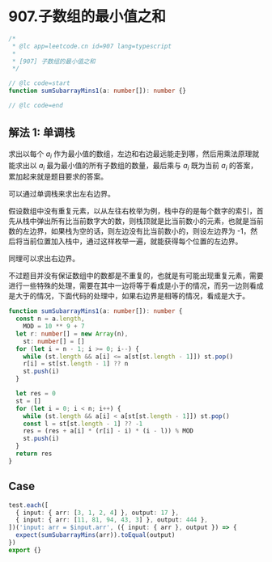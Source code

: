 # 907.子数组的最小值之和

```ts
/*
 * @lc app=leetcode.cn id=907 lang=typescript
 *
 * [907] 子数组的最小值之和
 */

// @lc code=start
function sumSubarrayMins1(a: number[]): number {}

// @lc code=end
```

## 解法 1: 单调栈

求出以每个 $a_i$ 作为最小值的数组，左边和右边最远能走到哪，然后用乘法原理就能求出以 $a_i$ 最为最小值的所有子数组的数量，最后乘与 $a_i$ 既为当前 $a_i$ 的答案，累加起来就是题目要求的答案。

可以通过单调栈来求出左右边界。

假设数组中没有重复元素，以从左往右枚举为例，栈中存的是每个数字的索引，首先从栈中弹出所有比当前数字大的数，则栈顶就是比当前数小的元素，也就是当前数的左边界，如果栈为空的话，则左边没有比当前数小的，则设左边界为 -1，然后将当前位置加入栈中，通过这样枚举一遍，就能获得每个位置的左边界。

同理可以求出右边界。

不过题目并没有保证数组中的数都是不重复的，也就是有可能出现重复元素，需要进行一些特殊的处理，需要在其中一边将等于看成是小于的情况，而另一边则看成是大于的情况，下面代码的处理中，如果右边界是相等的情况，看成是大于。

```ts
function sumSubarrayMins1(a: number[]): number {
  const n = a.length,
    MOD = 10 ** 9 + 7
  let r: number[] = new Array(n),
    st: number[] = []
  for (let i = n - 1; i >= 0; i--) {
    while (st.length && a[i] <= a[st[st.length - 1]]) st.pop()
    r[i] = st[st.length - 1] ?? n
    st.push(i)
  }

  let res = 0
  st = []
  for (let i = 0; i < n; i++) {
    while (st.length && a[i] < a[st[st.length - 1]]) st.pop()
    const l = st[st.length - 1] ?? -1
    res = (res + a[i] * (r[i] - i) * (i - l)) % MOD
    st.push(i)
  }
  return res
}
```

## Case

```ts
test.each([
  { input: { arr: [3, 1, 2, 4] }, output: 17 },
  { input: { arr: [11, 81, 94, 43, 3] }, output: 444 },
])('input: arr = $input.arr', ({ input: { arr }, output }) => {
  expect(sumSubarrayMins(arr)).toEqual(output)
})
export {}
```
